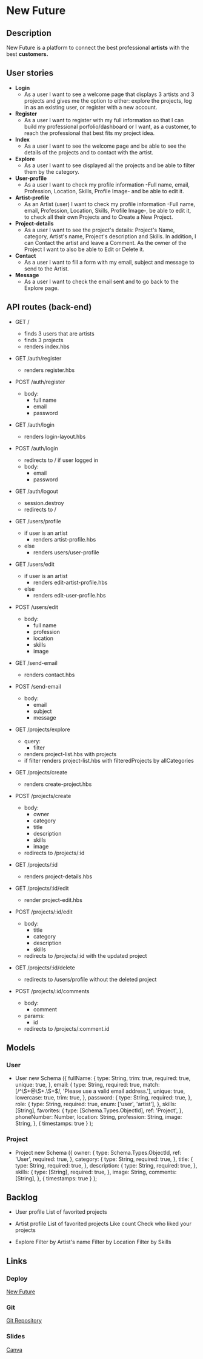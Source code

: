 # New Future

## Description

New Future is a platform to connect the best professional **artists** with the best **customers.**

## User stories

- **Login** 
  - As a user I want to see a welcome page that displays 3 artists and 3 projects and gives me the option to either: explore the projects, log in as an existing user, or register with a new account.
- **Register** 
  - As a user I want to register with my full information so that I can build my professional porfolio/dashboard or I want, as a customer, to reach the professional that best fits my project idea.
- **Index** 
  - As a user I want to see the welcome page and be able to see the details of the projects and to contact with the artist.
- **Explore** 
  - As a user I want to see displayed all the projects and be able to filter them by the category.
- **User-profile** 
  - As a user I want to check my profile information -Full name, email, Profession, Location, Skills, Profile Image- and be able to edit it.
- **Artist-profile** 
  - As an Artist (user) I want to check my profile information -Full name, email, Profession, Location, Skills, Profile Image-, be able to edit it, to check all their own Projects and to Create a New Project.
- **Project-details** 
  - As a user I want to see the project's details: Project's Name, category, Artist's name, Project's description and Skills. In addition, I can Contact the artist and leave a Comment. As the owner of the Project I want to also be able to Edit or Delete it.
- **Contact**  
  - As a user I want to fill a form with my email, subject and message to send to the Artist.
- **Message** 
  - As a user I want to check the email sent and to go back to the Explore page.

## API routes (back-end)

- GET /
  - finds 3 users that are artists
  - finds 3 projects
  - renders index.hbs

- GET /auth/register
  - renders register.hbs

- POST /auth/register
  - body:
    - full name
    - email
    - password
    
- GET /auth/login
  - renders login-layout.hbs

- POST /auth/login
  - redirects to / if user logged in
  - body:
    - email
    - password

- GET /auth/logout
  - session.destroy
  - redirects to /
  
- GET /users/profile
  - if user is an artist
    - renders artist-profile.hbs
  - else
    - renders users/user-profile

- GET /users/edit
  - if user is an artist
    - renders edit-artist-profile.hbs
  - else
    - renders edit-user-profile.hbs

- POST /users/edit
  - body:
    - full name
    - profession
    - location
    - skills
    - image
    
- GET /send-email
  - renders contact.hbs

- POST /send-email
  - body:
    - email
    - subject
    - message

- GET /projects/explore
  - query:
    - filter
  - renders project-list.hbs with projects
  - if filter renders project-list.hbs with filteredProjects by allCategories

- GET /projects/create
  - renders create-project.hbs

- POST /projects/create
  - body:
    - owner
    - category
    - title
    - description
    - skills
    - image
  - redirects to /projects/:id

- GET /projects/:id
  - renders project-details.hbs

- GET /projects/:id/edit
  - render project-edit.hbs

- POST /projects/:id/edit
  - body:
    - title
    - category
    - description
    - skills
  - redirects to /projects/:id with the updated project

- GET /projects/:id/delete
  - redirects to /users/profile without the deleted project

- POST /projects/:id/comments
  - body:
    - comment
  - params:
    - id
  - redirects to /projects/:comment.id

## Models

### User

- User new Schema ({
    fullName: {
      type: String,
      trim: true,
      required: true,
      unique: true,
    },
    email: {
      type: String,
      required: true,
      match: [/^\S+@\S+\.\S+$/, 'Please use a valid email address.'],
      unique: true,
      lowercase: true,
      trim: true,
    },
    password: {
      type: String,
      required: true,
    },
    role: {
      type: String,
      required: true,
      enum: ['user', 'artist'],
    },
    skills: [String],
    favorites: {
      type: [Schema.Types.ObjectId],
      ref: 'Project',
    },
    phoneNumber: Number,
    location: String,
    profession: String,
    image: String,
  },
  { timestamps: true }
);

### Project

- Project new Schema ({
    owner: {
      type: Schema.Types.ObjectId,
      ref: 'User',
      required: true,
    },
    category: {
      type: String,
      required: true,
    },
    title: {
      type: String,
      required: true,
    },
    description: {
      type: String,
      required: true,
    },
    skills: {
      type: [String],
      required: true,
    },
      image: String,
      comments: [String],
    },
    { timestamps: true }
  );

## Backlog

- User profile
  List of favorited projects

- Artist profile
  List of favorited projects
  Like count
  Check who liked your projects

- Explore
  Filter by Artist's name
  Filter by Location
  Filter by Skills

## Links

### Deploy

[New Future](https://clumsy-snaps-ant.cyclic.app/)

### Git

[Git Repository](https://github.com/li0nh4z3/m2-project)

### Slides

[Canva](https://www.canva.com/design/DAFeAGspR8I/6y2KDF900bNvXyScHMUJ0g/edit?utm_content=DAFeAGspR8I&utm_campaign=designshare&utm_medium=link2&utm_source=sharebutton)
